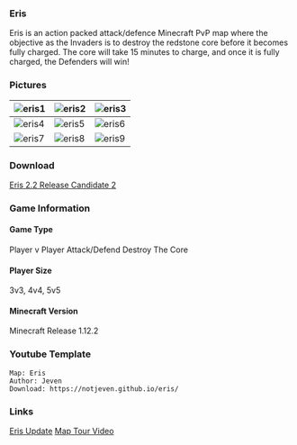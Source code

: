 
### Eris

Eris is an action packed attack/defence Minecraft PvP map where the objective as the Invaders is to destroy the redstone core before it becomes fully charged. The core will take 15 minutes to charge, and once it is fully charged, the Defenders will win!

### Pictures

![eris1](https://user-images.githubusercontent.com/15371999/32384945-eaef98a0-c092-11e7-95eb-922b1ecaff04.png) | ![eris2](https://user-images.githubusercontent.com/15371999/32384957-f0f98134-c092-11e7-83d1-e0cd99345c91.png) | ![eris3](https://user-images.githubusercontent.com/15371999/32384966-f7a61aec-c092-11e7-97a5-1a928a4b974b.png)
--- | --- |  ---
![eris4](https://user-images.githubusercontent.com/15371999/32384991-0b3891a2-c093-11e7-80ba-598b57a5b4a4.png) | ![eris5](https://user-images.githubusercontent.com/15371999/32384993-0c7d995e-c093-11e7-8ff8-1de52fe6f28e.png) | ![eris6](https://user-images.githubusercontent.com/15371999/32384995-0dc60346-c093-11e7-8f23-b7178a5eaf5e.png)
![eris7](https://user-images.githubusercontent.com/15371999/32385003-18fad002-c093-11e7-9806-f3c371ca0e40.png) | ![eris8](https://user-images.githubusercontent.com/15371999/32385006-198ad8c8-c093-11e7-9584-27b60041f8fc.png) | ![eris9](https://user-images.githubusercontent.com/15371999/32385011-1ac6f898-c093-11e7-9548-da803a956436.png)

### Download
[Eris 2.2 Release Candidate 2](https://github.com/NotJeven/eris/files/1441797/Eris.2.2.Release.Candidate.2.zip)

### Game Information
#### Game Type
Player v Player
Attack/Defend
Destroy The Core
#### Player Size
3v3, 4v4, 5v5 
#### Minecraft Version
Minecraft Release 1.12.2

### Youtube Template
```
Map: Eris
Author: Jeven
Download: https://notjeven.github.io/eris/
```

### Links
[Eris Update](http://twitter.com/erisupdates/)
[Map Tour Video](http://youtu.be/Wq3NJ_AeNyE/)

